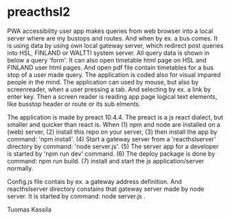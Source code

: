 # preacthsl2
 PWA accessibility user app makes queries from web browser into a local server where are my bustops and routes. And when by ex. a bus comes. It is using data by using own local gateway server, which redirect post queries into HSL, FINLAND or WALTTI system server. All query data is shown in below a query 'form'. It can also open timetable html page on HSL and FINLAND user html pages. And open pdf file contain timetables for a bus stop of a user made query. The application is coded also for visual impared people in the mind. The application can used by mouse, but also by screenreader, when a user pressing a tab. And selecting by ex. a link by enter key. Then a screen reader is reading app page logical text elements, like busstop header or route or its sub elments. 

The application is made by preact 10.4.4. The preact is a js react dialect, but smaller and quicker than react is. When (1) npm and node are installed on a (web) server, (2) install this repo on your server, (3) then install the app by command: 'npm install'. (4) Start a gateway server from a 'reacthslserver' directory by command: 'node server.js'. (5) The server app for a developer is started by 'npm run dev' command. (6) The deploy package is done by command: npm run build. (7) install and start the js application/server normally.

Config.js file contais by ex. a gateway address definition. And reacthslserver directory constains that gateway server made by node server. It is started by command: node server.js <enter>.
 
 Tuomas Kassila
